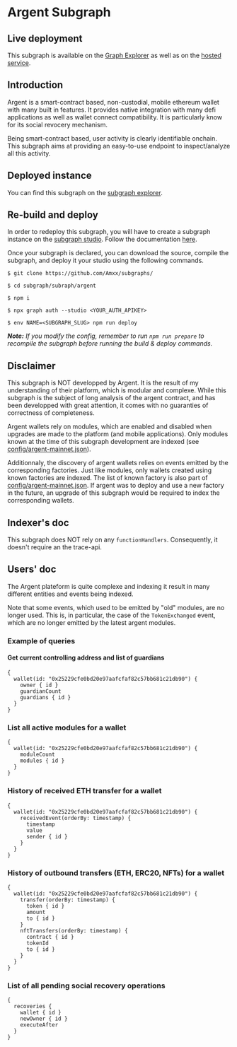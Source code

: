 # Argent Subgraph

## Live deployment

This subgraph is available on the [Graph Explorer](https://thegraph.com/explorer/subgraph?id=0x7859821024e633c5dc8a4fcf86fc52e7720ce525-2&view=Overview) as well as on the [hosted service](https://thegraph.com/hosted-service/subgraph/amxx/argent).

## Introduction

Argent is a smart-contract based, non-custodial, mobile ethereum wallet with many built in features. It provides native integration with many defi applications as well as wallet connect compatibility. It is particularly know for its social revocery mechanism.

Being smart-contract based, user activity is clearly identifiable onchain. This subgraph aims at providing an easy-to-use endpoint to inspect/analyze all this activity.

## Deployed instance

You can find this subgraph on the [subgraph explorer](https://thegraph.com/studio/subgraph/argent/).

## Re-build and deploy

In order to redeploy this subgraph, you will have to create a subgraph instance on the [subgraph studio](https://thegraph.com/studio/). Follow the documentation [here](https://thegraph.com/docs/developer/deploy-subgraph-studio#create-your-subgraph-in-subgraph-studio).

Once your subgraph is declared, you can download the source, compile the subgraph, and deploy it your studio using the following commands.

```
$ git clone https://github.com/Amxx/subgraphs/

$ cd subgraph/subraph/argent

$ npm i

$ npx graph auth --studio <YOUR_AUTH_APIKEY>

$ env NAME=<SUBGRAPH_SLUG> npm run deploy
```

***Note:** If you modify the config, remember to run `npm run prepare` to recompile the subgraph before running the build & deploy commands.*

## Disclaimer

This subgraph is NOT developped by Argent. It is the result of my understanding of their platform, which is modular and complexe. While this subgraph is the subject of long analysis of the argent contract, and has been developped with great attention, it comes with no guaranties of correctness of completeness.

Argent wallets rely on modules, which are enabled and disabled when upgrades are made to the platform (and mobile applications). Only modules known at the time of this subgraph development are indexed (see [config/argent-mainnet.json](config/argent-mainnet.json)).

Additionnaly, the discovery of argent wallets relies on events emitted by the corresponding factories. Just like modules, only wallets created using known factories are indexed. The list of known factory is also part of [config/argent-mainnet.json](config/argent-mainnet.json). If argent was to deploy and use a new factory in the future, an upgrade of this subgraph would be required to index the corresponding wallets.

## Indexer's doc

This subgraph does NOT rely on any `functionHandlers`. Consequently, it doesn't require an the trace-api.

## Users' doc

The Argent plateform is quite complexe and indexing it result in many different entities and events being indexed.

Note that some events, which used to be emitted by "old" modules, are no longer used. This is, in particular, the case of the `TokenExchanged` event, which are no longer emitted by the latest argent modules.

### Example of queries

#### Get current controlling address and list of guardians

```
{
  wallet(id: "0x25229cfe0bd20e97aafcfaf82c57bb681c21db90") {
    owner { id }
    guardianCount
    guardians { id }
  }
}
```

### List all active modules for a wallet

```
{
  wallet(id: "0x25229cfe0bd20e97aafcfaf82c57bb681c21db90") {
    moduleCount
    modules { id }
  }
}
```

### History of received ETH transfer for a wallet

```
{
  wallet(id: "0x25229cfe0bd20e97aafcfaf82c57bb681c21db90") {
    receivedEvent(orderBy: timestamp) {
      timestamp
      value
      sender { id }
    }
  }
}
```

### History of outbound transfers (ETH, ERC20, NFTs) for a wallet

```
{
  wallet(id: "0x25229cfe0bd20e97aafcfaf82c57bb681c21db90") {
    transfer(orderBy: timestamp) {
      token { id }
      amount
      to { id }
    }
    nftTransfers(orderBy: timestamp) {
      contract { id }
      tokenId
      to { id }
    }
  }
}
```

### List of all pending social recovery operations

```
{
  recoveries {
    wallet { id }
    newOwner { id }
    executeAfter
  }
}
```